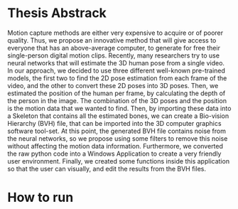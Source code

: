 # Thesis Abstrack
Motion capture methods are either very expensive to acquire or of poorer quality. Thus, we propose an innovative method that will give access to everyone that has an above-average computer, to generate for free their single-person digital motion clips.  Recently, many researchers try to use neural networks that will estimate the 3D human pose from a single video. In our approach, we decided to use three different well-known pre-trained models, the first two to find the 2D pose estimation from each frame of the video, and the other to convert these 2D poses into 3D poses. Then, we estimated the position of the human per frame, by calculating the depth of the person in the image. The combination of the 3D poses and the position is the motion data that we wanted to find. Then, by importing these data into a Skeleton that contains all the estimated bones, we can create a  Bio-vision Hierarchy (BVH) file, that can be imported into the 3D computer graphics software tool-set. At this point, the generated BVH file contains noise from the neural networks, so we propose using some filters to remove this noise without affecting the motion data information. Furthermore, we converted the raw python code into a Windows Application to create a very friendly user environment. Finally, we created some functions inside this application so that the user can visually, and edit the results from the BVH files. 

# How to run 
